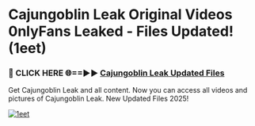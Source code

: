 # Cajungoblin Leak Original Videos 0nlyFans Leaked - Files Updated! (1eet)

<h3>🔴 CLICK HERE 🌐==►► <a href="https://tinyurl.com/2jnfzry5" rel="nofollow">Cajungoblin Leak Updated Files</a></h3>

Get Cajungoblin Leak and all content. Now you can access all videos and pictures of Cajungoblin Leak. New Updated Files 2025!

[![1eet](https://i.imgur.com/GyGTBgg.gif)](https://tinyurl.com/2jnfzry5)
